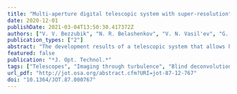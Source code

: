 ```yaml
---
title: "Multi-aperture digital telescopic system with super-resolution"
date: 2020-12-01
publishDate: 2021-03-04T13:50:30.417372Z
authors: ["V. V. Bezzubik", "N. R. Belashenkov", "V. N. Vasil'ev", "G. V. Vdovin", "F. M. Inochkin", "O. A. Solov'ev", "Ya. V. Rudin"]
publication_types: ["2"]
abstract: "The development results of a telescopic system that allows high-quality digital images of distant objects to be obtained in horizontal routes with a high spatial resolution, which in an extreme case tends toward the diffraction limit, are reported in this study. A three-channel multi-aperture digital telescopic system with super-resolution realizes two methods of digital image processing that can compensate the distortions introduced by a non-uniform distribution of the refractive index along the optical observation path. A comparative analysis of these methods was conducted, and their advantages and limitations are described in this paper. The results of theoretical investigations are confirmed experimentally by observing stationary and dynamic objects under the conditions of heavy atmospheric turbulence. The advantages of a three-channel multiple-aperture digital telescopic system design with a super-resolution over optical systems built based on traditional schematics are demonstrated."
featured: false
publication: "*J. Opt. Technol.*"
tags: ["Telescopes", "Imaging through turbulence", "Blind deconvolution", "Image reconstruction techniques"]
url_pdf: "http://jot.osa.org/abstract.cfm?URI=jot-87-12-767"
doi: "10.1364/JOT.87.000767"
---
```


